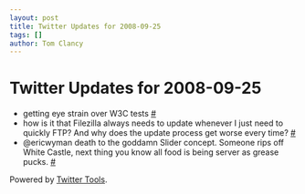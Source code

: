```yaml
---
layout: post
title: Twitter Updates for 2008-09-25
tags: []
author: Tom Clancy
---
```


# Twitter Updates for 2008-09-25

<ul>
	<li>getting eye strain over W3C tests <a href="http://twitter.com/tclancy/statuses/933713138">#</a></li>
	<li>how is it that Filezilla always needs to update whenever I just need to quickly FTP? And why does the update process get worse every time? <a href="http://twitter.com/tclancy/statuses/933714520">#</a></li>
	<li>@ericwyman death to the goddamn Slider concept. Someone rips off White Castle, next thing you know all food is being server as grease pucks. <a href="http://twitter.com/tclancy/statuses/934667761">#</a></li>
</ul>
<p>Powered by <a href="http://alexking.org/projects/wordpress">Twitter Tools</a>.</p>
